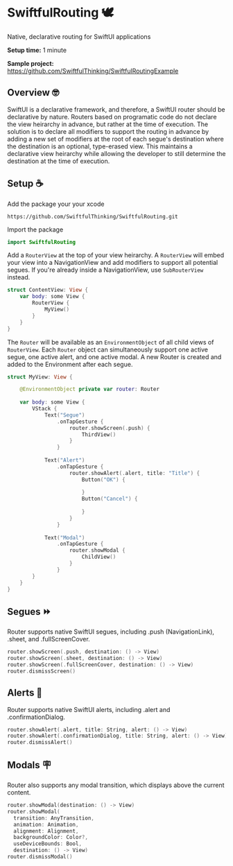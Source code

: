# SwiftfulRouting  🕊

Native, declarative routing for SwiftUI applications

**Setup time:** 1 minute

**Sample project:** https://github.com/SwiftfulThinking/SwiftfulRoutingExample

## Overview 🤓

SwiftUI is a declarative framework, and therefore, a SwiftUI router should be declarative by nature. Routers based on programatic code do not declare the view heirarchy in advance, but rather at the time of execution. The solution is to declare all modifiers to support the routing in advance by adding a new set of modifiers at the root of each segue's destination where the destination is an optional, type-erased view. This maintains a declarative view heirarchy while allowing the developer to still determine the destination at the time of execution.

## Setup ☕️

Add the package your your xcode

```
https://github.com/SwiftfulThinking/SwiftfulRouting.git
```

Import the package

```swift
import SwiftfulRouting
```

Add a `RouterView` at the top of your view heirarchy. A `RouterView` will embed your view into a NavigationView and add modifiers to support all potential segues. If you're already inside a NavigationView, use `SubRouterView` instead.

```swift
struct ContentView: View {
    var body: some View {
        RouterView {
            MyView()
        }
    }
}
```

The `Router` will be available as an `EnvironmentObject` of all child views of `RouterView`. Each `Router` object can simultaneously support one active segue, one active alert, and one active modal. A new Router is created and added to the Environment after each segue.


```swift
struct MyView: View {

    @EnvironmentObject private var router: Router
    
    var body: some View {
        VStack {
            Text("Segue")
                .onTapGesture {
                    router.showScreen(.push) {
                        ThirdView()
                    }
                }
            
            Text("Alert")
                .onTapGesture {
                    router.showAlert(.alert, title: "Title") {
                        Button("OK") {
                            
                        }
                        Button("Cancel") {
                            
                        }
                    }
                }
            
            Text("Modal")
                .onTapGesture {
                    router.showModal {
                        ChildView()
                    }
                }
        }
    }
}
```

## Segues ⏩

Router supports native SwiftUI segues, including .push (NavigationLink), .sheet, and .fullScreenCover.

```swift
router.showScreen(.push, destination: () -> View)
router.showScreen(.sheet, destination: () -> View)
router.showScreen(.fullScreenCover, destination: () -> View)
router.dismissScreen()
```

## Alerts 🚨

Router supports native SwiftUI alerts, including .alert and .confirmationDialog.

```swift
router.showAlert(.alert, title: String, alert: () -> View)
router.showAlert(.confirmationDialog, title: String, alert: () -> View)
router.dismissAlert()
```

## Modals 🪧

Router also supports any modal transition, which displays above the current content.

```swift
router.showModal(destination: () -> View)
router.showModal(
  transition: AnyTransition, 
  animation: Animation, 
  alignment: Alignment, 
  backgroundColor: Color?, 
  useDeviceBounds: Bool, 
  destination: () -> View)
router.dismissModal()
```
